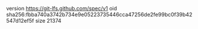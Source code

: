 version https://git-lfs.github.com/spec/v1
oid sha256:fbba740a3742b734e9e05223735446cca47256de2fe99bc0f39b42547d12ef5f
size 21374
